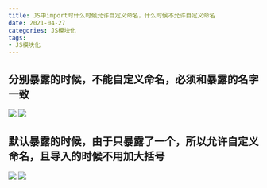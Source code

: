```yaml
---
title: JS中import时什么时候允许自定义命名，什么时候不允许自定义命名
date: 2021-04-27
categories: JS模块化
tags: 
- JS模块化
---
```

## 分别暴露的时候，不能自定义命名，必须和暴露的名字一致
![](https://img-blog.csdnimg.cn/img_convert/7ea9ac30b595bd8e0dec62fd328ed091.png)
![](https://img-blog.csdnimg.cn/img_convert/a9be805e5368e99ac9d74264710ae9ce.png)

## 默认暴露的时候，由于只暴露了一个，所以允许自定义命名，且导入的时候不用加大括号
![](https://img-blog.csdnimg.cn/img_convert/457e307ce0b9dcb55372ea3abb131c69.png)
![](https://img-blog.csdnimg.cn/img_convert/b845967333a154179fd1ecafa23d0397.png)
